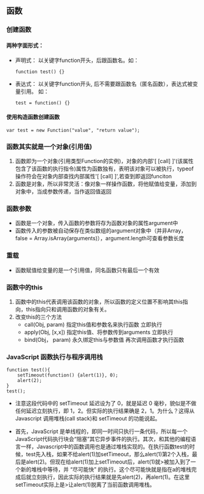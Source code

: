 ## 函数
### 创建函数
#### 两种字面形式：
  - 声明式： 以关键字function开头，后跟函数名。如：
    ```
    function test() {}
    ```
  - 表达式： 以关键字function开头, 后不需要跟函数名（匿名函数），表达式被变量引用。 如： 
    ```
    test = function() {}
    ```
#### 使用构造函数创建函数
  ```
  var test = new Function("value", "return value");
  ```
### 函数其实就是一个对象(引用值)
   1. 函数即为一个对象(引用类型Function的实例)，对象的内部'[ [call] ]'(该属性包含了该函数的执行指令)属性为函数独有，表明该对象可以被执行，typeof 操作符会在对象内部查找内部属性'[ [call] ]',若查到即返回funciton
   2. 函数是对象，所以非常灵活：像对象一样操作函数，将他赋值给变量，添加到对象中，当成参数传递，当作返回值返回
### 函数参数
  - 函数是一个对象，传入函数的参数将存为函数对象的属性argument中
  - 函数传入的参数被自动保存在类似数组的argument对象中（并非Array，false = Array.isArray(arguments)），argument.length可查看参数长度
### 重载
  * 函数赋值给变量的是一个引用值，同名函数只有最后一个有效
### 函数中的this
  1. 函数中的this代表调用该函数的对象，所以函数的定义位置不影响其this指向，this指向只和调用函数的对象有关。
  2. 改变this的三个方法
     - call(Obj, param)    指定this值和参数名来执行函数       立即执行
     - apply(Obj, [x,x])   指定this值、将参数传到arguments   立即执行
     - bind(Obj， param)   永久绑定this与参数值              再次调用函数才执行函数

### JavaScript 函数执行与程序调用栈
```
function test(){
    setTimeout(function() {alert(1)}, 0);
    alert(2);
}
test();
```
- 注意这段代码中的 setTimeout 延迟设为了 0，就是延迟 0 毫秒，貌似是不做任何延迟立刻执行，即 1，2。但实际的执行结果确是 2，1。为什么？这得从 Javascript 调用堆栈(call stack)和 setTimeout 的功能说起。 

- 首先，JavaScript 是单线程的，即同一时间只执行一条代码，所以每一个JavaScript代码执行块会“阻塞”其它异步事件的执行。其次，和其他的编程语言一样，Javascript中的函数调用也是通过堆栈实现的。在执行函数test的时候，test先入栈，如果不给alert(1)加setTimeout，那么alert(1)第2个入栈，最后是alert(2)。但现在给alert(1)加上setTimeout后，alert(1)就>被加入到了一个新的堆栈中等待，并 “尽可能快” 的执行。这个尽可能快就是指在a的堆栈完成后就立刻执行，因此实际的执行结果就是先alert(2)，再alert(1)。在这里setTimeout实际上是>让alert(1)脱离了当前函数调用堆栈。
